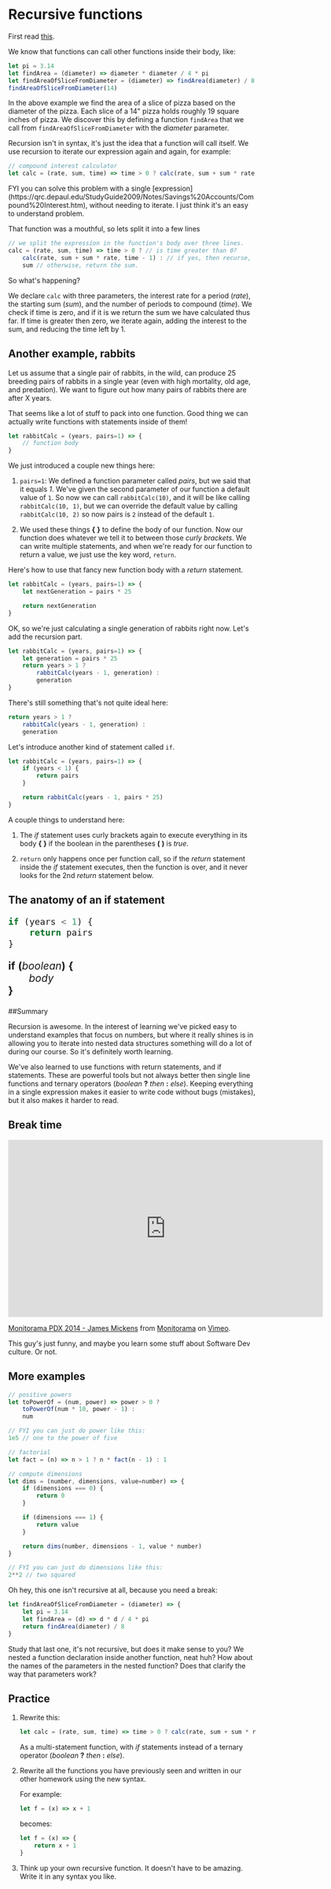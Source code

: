 # Recursive functions

First read [this](/pages/recursion-explained).

We know that functions can call other functions inside their body, like:

```javascript
let pi = 3.14
let findArea = (diameter) => diameter * diameter / 4 * pi
let findAreaOfSliceFromDiameter = (diameter) => findArea(diameter) / 8
findAreaOfSliceFromDiameter(14)
```

In the above example we find the area of a slice of pizza based on the diameter of the pizza. Each slice of a 14" pizza holds roughly 19 square inches of pizza. We discover this by defining a function `findArea` that we call from `findAreaOfSliceFromDiameter` with the _diameter_ parameter.

Recursion isn't in syntax, it's just the idea that a function will call itself. We use recursion to iterate our expression again and again, for example:

```javascript
// compound interest calculator
let calc = (rate, sum, time) => time > 0 ? calc(rate, sum + sum * rate, time - 1) : sum
```
<aside>
FYI you can solve this problem with a single [expression](https://qrc.depaul.edu/StudyGuide2009/Notes/Savings%20Accounts/Compound%20Interest.htm), without needing to iterate.
I just think it's an easy to understand problem.
</aside>

That function was a mouthful, so lets split it into a few lines

```javascript
// we split the expression in the function's body over three lines.
calc = (rate, sum, time) => time > 0 ? // is time greater than 0?
    calc(rate, sum + sum * rate, time - 1) : // if yes, then recurse,
    sum // otherwise, return the sum.
```

So what's happening?

We declare `calc` with three parameters, the interest rate for a period (_rate_), the starting sum (_sum_), and the number of periods to compound (_time_). We check if time is zero, and if it is we return the sum we have calculated thus far. If time is greater then zero, we iterate again, adding the interest to the sum, and reducing the time left by 1.

## Another example, rabbits

Let us assume that a single pair of rabbits, in the wild, can produce 25 breeding pairs of rabbits in a single year (even with high mortality, old age, and predation). We want to figure out how many pairs of rabbits there are after X years.

That seems like a lot of stuff to pack into one function. Good thing we can actually write functions with statements inside of them!

```javascript
let rabbitCalc = (years, pairs=1) => {
    // function body
}
```

We just introduced a couple new things here:

1. `pairs=1`: We defined a function parameter called _pairs_, but we said that it equals _1_. We've given the second parameter of our function a default value of `1`. So now we can call `rabbitCalc(10)`, and it will be like calling `rabbitCalc(10, 1)`, but we can override the default value by calling `rabbitCalc(10, 2)` so now pairs is `2` instead of the default `1`.

2. We used these things **{** **}** to define the body of our function. Now our function does whatever we tell it to between those _curly brackets_. We can write multiple statements, and when we're ready for our function to return a value, we just use the key word, `return`.

Here's how to use that fancy new function body with a _return_ statement.

```javascript
let rabbitCalc = (years, pairs=1) => {
    let nextGeneration = pairs * 25

    return nextGeneration
}
```

OK, so we're just calculating a single generation of rabbits right now. Let's add the recursion part.

```javascript
let rabbitCalc = (years, pairs=1) => {
    let generation = pairs * 25
    return years > 1 ?
        rabbitCalc(years - 1, generation) :
        generation
}
```

There's still something that's not quite ideal here:

```javascript
return years > 1 ?
    rabbitCalc(years - 1, generation) :
    generation
```

Let's introduce another kind of statement called `if`.

```javascript
let rabbitCalc = (years, pairs=1) => {
    if (years < 1) {
        return pairs
    }

    return rabbitCalc(years - 1, pairs * 25)
}
```

A couple things to understand here:

1. The _if_ statement uses curly brackets again to execute everything in its body **{** **}** if the boolean in the parentheses **(** **)** is _true_.

2. `return` only happens once per function call, so if the _return_ statement inside the _if_ statement executes, then the function is over, and it never looks for the 2nd _return_ statement below.

## The anatomy of an if statement

<span style="font-size:1.5em">

```javascript
if (years < 1) {
    return pairs
}
```

**if** **(**_boolean_**)** **{**<br>
<span style="margin-left:2em;">_body_</span><br>
**}**

</span>

##Summary

Recursion is awesome. In the interest of learning we've picked easy to understand examples that focus on numbers, but where it really shines is in allowing you to iterate into nested data structures something will do a lot of during our course. So it's definitely worth learning.

We've also learned to use functions with return statements, and if statements. These are powerful tools but not always better then single line functions and ternary operators (_boolean_ **?** _then_ **:** _else_). Keeping everything in a single expression makes it easier to write code without bugs (mistakes), but it also makes it harder to read.

## Break time

<iframe src="https://player.vimeo.com/video/95066828?portrait=0" width="640" height="360" frameborder="0" webkitallowfullscreen mozallowfullscreen allowfullscreen></iframe>
<p><a href="https://vimeo.com/95066828">Monitorama PDX 2014 - James Mickens</a> from <a href="https://vimeo.com/monitorama">Monitorama</a> on <a href="https://vimeo.com">Vimeo</a>.</p>

This guy's just funny, and maybe you learn some stuff about Software Dev culture. Or not.

## More examples

```javascript
// positive powers
let toPowerOf = (num, power) => power > 0 ?
    toPowerOf(num * 10, power - 1) :
    num

// FYI you can just do power like this:
1e5 // one to the power of five
```

```javascript
// factorial
let fact = (n) => n > 1 ? n * fact(n - 1) : 1
```

```javascript
// compute dimensions
let dims = (number, dimensions, value=number) => {
    if (dimensions === 0) {
        return 0
    }

    if (dimensions === 1) {
        return value
    }

    return dims(number, dimensions - 1, value * number)
}

// FYI you can just do dimensions like this:
2**2 // two squared
```

Oh hey, this one isn't recursive at all, because you need a break:

```javascript
let findAreaOfSliceFromDiameter = (diameter) => {
    let pi = 3.14
    let findArea = (d) => d * d / 4 * pi
    return findArea(diameter) / 8
}
```

Study that last one, it's not recursive, but does it make sense to you?
We nested a function declaration inside another function, neat huh?
How about the names of the parameters in the nested function? Does that clarify the way that parameters work?

## Practice

1. Rewrite this:
    ```javascript
    let calc = (rate, sum, time) => time > 0 ? calc(rate, sum + sum * rate, time - 1) : sum
    ```
    As a multi-statement function, with _if_ statements instead of a ternary operator (_boolean_ **?** _then_ **:** _else_).

2. Rewrite all the functions you have previously seen and written in our other homework using the new syntax.

    For example:
    ```javascript
    let f = (x) => x + 1
    ```
    becomes:
    ```javascript
    let f = (x) => {
        return x + 1
    }
    ```

3. Think up your own recursive function. It doesn't have to be amazing. Write it in any syntax you like.
